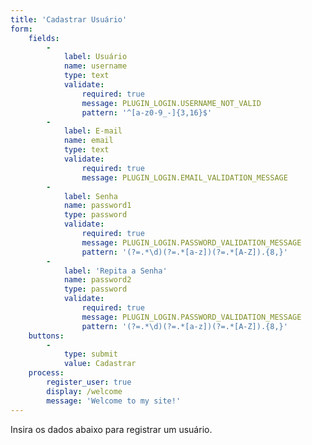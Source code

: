 ```yaml
---
title: 'Cadastrar Usuário'
form:
    fields:
        -
            label: Usuário
            name: username
            type: text
            validate:
                required: true
                message: PLUGIN_LOGIN.USERNAME_NOT_VALID
                pattern: '^[a-z0-9_-]{3,16}$'
        -
            label: E-mail
            name: email
            type: text
            validate:
                required: true
                message: PLUGIN_LOGIN.EMAIL_VALIDATION_MESSAGE
        -
            label: Senha
            name: password1
            type: password
            validate:
                required: true
                message: PLUGIN_LOGIN.PASSWORD_VALIDATION_MESSAGE
                pattern: '(?=.*\d)(?=.*[a-z])(?=.*[A-Z]).{8,}'
        -
            label: 'Repita a Senha'
            name: password2
            type: password
            validate:
                required: true
                message: PLUGIN_LOGIN.PASSWORD_VALIDATION_MESSAGE
                pattern: '(?=.*\d)(?=.*[a-z])(?=.*[A-Z]).{8,}'
    buttons:
        -
            type: submit
            value: Cadastrar
    process:
        register_user: true
        display: /welcome
        message: 'Welcome to my site!'
---
```


Insira os dados abaixo para registrar um usuário.